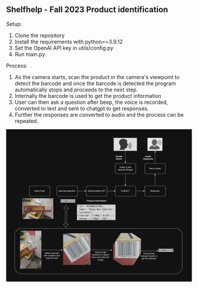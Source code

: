 ## Shelfhelp - Fall 2023 Product identification

Setup:
1. Clone the repository
2. Install the requirements with python==3.9.12
3. Set the OpenAI API key in utils/config.py
4. Run main.py

Process:
1. As the camera starts, scan the product in the camera's viewpoint to detect the barcode and once the barcode is detected the program automatically stops and proceeds to the next step.
2. Internally the barcode is used to get the product information
3. User can then ask a question after beep, the voice is recorded, converted to text and sent to chatgpt to get responses.
4. Further the responses are converted to audio and the process can be repeated.

![Pipeline](images/Pipeline_diagram.png)